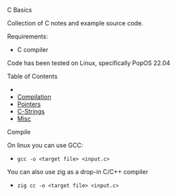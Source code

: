 C Basics

Collection of C notes and example source code.

Requirements:
- C compiler

Code has been tested on Linux, specifically PopOS 22.04

Table of Contents
- []()
- [Compilation](c_compilation.md)
- [Pointers](c_ptr.md)
- [C-Strings](c_strings.md)
- [Misc](c_misc.md)


Compile

On linux you can use GCC:
- `gcc -o <target file> <input.c>`

You can also use zig as a drop-in C/C++ compiler
- `zig cc -o <target file> <input.c>`